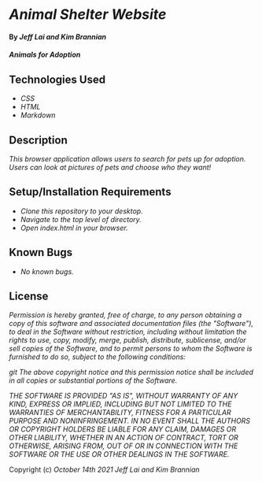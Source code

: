 # _Animal Shelter Website_

#### By _**Jeff Lai and Kim Brannian**_

#### _Animals for Adoption_

## Technologies Used

* _CSS_
* _HTML_
* _Markdown_

## Description

_This browser application allows users to search for pets up for adoption. Users can look at pictures of pets and choose who they want!_

## Setup/Installation Requirements

* _Clone this repository to your desktop._
* _Navigate to the top level of directory._
* _Open index.html in your browser._


## Known Bugs

* _No known bugs._

## License

_Permission is hereby granted, free of charge, to any person obtaining a copy
of this software and associated documentation files (the "Software"), to deal
in the Software without restriction, including without limitation the rights
to use, copy, modify, merge, publish, distribute, sublicense, and/or sell
copies of the Software, and to permit persons to whom the Software is
furnished to do so, subject to the following conditions:_

_git The above copyright notice and this permission notice shall be included in all
copies or substantial portions of the Software._

_THE SOFTWARE IS PROVIDED "AS IS", WITHOUT WARRANTY OF ANY KIND, EXPRESS OR
IMPLIED, INCLUDING BUT NOT LIMITED TO THE WARRANTIES OF MERCHANTABILITY,
FITNESS FOR A PARTICULAR PURPOSE AND NONINFRINGEMENT. IN NO EVENT SHALL THE
AUTHORS OR COPYRIGHT HOLDERS BE LIABLE FOR ANY CLAIM, DAMAGES OR OTHER
LIABILITY, WHETHER IN AN ACTION OF CONTRACT, TORT OR OTHERWISE, ARISING FROM,
OUT OF OR IN CONNECTION WITH THE SOFTWARE OR THE USE OR OTHER DEALINGS IN THE
SOFTWARE._


Copyright (c) _October 14th 2021_ _Jeff Lai and Kim Brannian_